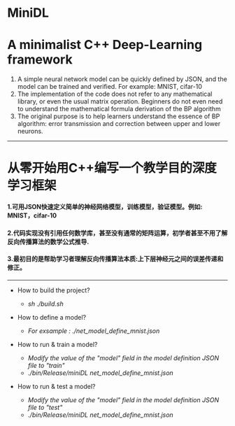 # MiniDL
# A minimalist C++ Deep-Learning framework

1. A simple neural network model can be quickly defined by JSON, and the model can be trained and verified. For example: MNIST, cifar-10
2. The implementation of the code does not refer to any mathematical library, or even the usual matrix operation. Beginners do not even need to understand the mathematical formula derivation of the BP algorithm
3. The original purpose is to help learners understand the essence of BP algorithm: error transmission and correction between upper and lower neurons.

___
# 从零开始用C++编写一个教学目的深度学习框架
#### 1.可用JSON快速定义简单的神经网络模型，训练模型，验证模型。例如: MNIST，cifar-10
#### 2.代码实现没有引用任何数学库，甚至没有通常的矩阵运算，初学者甚至不用了解反向传播算法的数学公式推导.
#### 3.最初目的是帮助学习者理解反向传播算法本质:上下层神经元之间的误差传递和修正。

___
+ How to build the project?
  + *sh ./build.sh*

+ How to define a model?
  + *For exsample : ./net_model_define_mnist.json*

+ How to run & train a model?
  - *Modify the value of the "model" field in the model definition JSON file to "train"*
  - *./bin/Release/miniDL net_model_define_mnist.json*

+ How to run & test a model?
  - *Modify the value of the "model" field in the model definition JSON file to "test"*
  - *./bin/Release/miniDL net_model_define_mnist.json*
